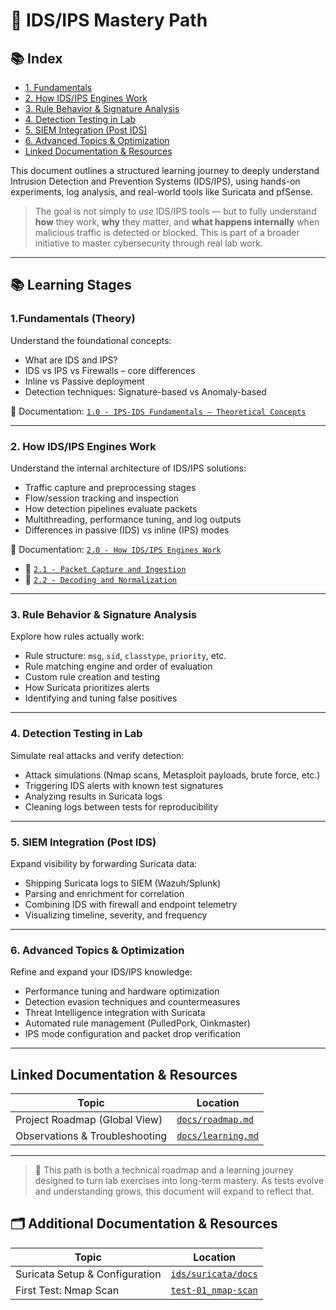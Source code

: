 # 🧠 IDS/IPS Mastery Path

## 📚 Index

- [1. Fundamentals](#1fundamentals-theory)
- [2. How IDS/IPS Engines Work](#2-how-idsips-engines-work)
- [3. Rule Behavior & Signature Analysis](#3-rule-behavior--signature-analysis)
- [4. Detection Testing in Lab](#4-detection-testing-in-lab)
- [5. SIEM Integration (Post IDS)](#5-siem-integration-post-ids)
- [6. Advanced Topics & Optimization](#6-advanced-topics--optimization)
- [Linked Documentation & Resources](#linked-documentation--resources)

This document outlines a structured learning journey to deeply understand Intrusion Detection and Prevention Systems (IDS/IPS), using hands-on experiments, log analysis, and real-world tools like Suricata and pfSense.

> The goal is not simply to *use* IDS/IPS tools — but to fully understand **how** they work, **why** they matter, and **what happens internally** when malicious traffic is detected or blocked. This is part of a broader initiative to master cybersecurity through real lab work.

---

## 📚 Learning Stages

### 1.Fundamentals (Theory)

Understand the foundational concepts:

- What are IDS and IPS?
- IDS vs IPS vs Firewalls – core differences
- Inline vs Passive deployment
- Detection techniques: Signature-based vs Anomaly-based

📄 Documentation: [`1.0 - IPS-IDS Fundamentals – Theoretical Concepts`](1.0%20-%20IPS%20IDS%20Fundamentals%20Theoretical%20Concepts.md)

---

### 2. How IDS/IPS Engines Work

Understand the internal architecture of IDS/IPS solutions:

- Traffic capture and preprocessing stages
- Flow/session tracking and inspection
- How detection pipelines evaluate packets
- Multithreading, performance tuning, and log outputs
- Differences in passive (IDS) vs inline (IPS) modes

📄 Documentation: [`2.0 - How IDS/IPS Engines Work`](2.0%20-%20How%20IDS_IPS%20Engines%20Work.md)

- 📄 [`2.1 - Packet Capture and Ingestion`](2.1%20-%20Packet%20Capture%20and%20Ingestion.md)
- 📄 [`2.2 - Decoding and Normalization`](2.2%20-%20Decoding%20and%20Normalization.md)

---

### 3. Rule Behavior & Signature Analysis

Explore how rules actually work:

- Rule structure: `msg`, `sid`, `classtype`, `priority`, etc.
- Rule matching engine and order of evaluation
- Custom rule creation and testing
- How Suricata prioritizes alerts
- Identifying and tuning false positives

---

### 4. Detection Testing in Lab

Simulate real attacks and verify detection:

- Attack simulations (Nmap scans, Metasploit payloads, brute force, etc.)
- Triggering IDS alerts with known test signatures
- Analyzing results in Suricata logs
- Cleaning logs between tests for reproducibility

---

### 5. SIEM Integration (Post IDS)

Expand visibility by forwarding Suricata data:

- Shipping Suricata logs to SIEM (Wazuh/Splunk)
- Parsing and enrichment for correlation
- Combining IDS with firewall and endpoint telemetry
- Visualizing timeline, severity, and frequency

---

### 6. Advanced Topics & Optimization

Refine and expand your IDS/IPS knowledge:

- Performance tuning and hardware optimization
- Detection evasion techniques and countermeasures
- Threat Intelligence integration with Suricata
- Automated rule management (PulledPork, Oinkmaster)
- IPS mode configuration and packet drop verification

---

## Linked Documentation & Resources

| Topic                             | Location                                                          |
|-----------------------------------|-------------------------------------------------------------------|
| Project Roadmap (Global View)     | [`docs/roadmap.md`](../../docs/roadmap.md)                        |
| Observations & Troubleshooting    | [`docs/learning.md`](../../docs/learning.md)                      |

---

> 🧠 This path is both a technical roadmap and a learning journey designed to turn lab exercises into long-term mastery. As tests evolve and understanding grows, this document will expand to reflect that.

## 🗂️ Additional Documentation & Resources

| Topic                             | Location                                                          |
|-----------------------------------|-------------------------------------------------------------------|
| Suricata Setup & Configuration    | [`ids/suricata/docs`](../../ids/suricata/docs)                    |
| First Test: Nmap Scan             | [`test-01_nmap-scan`](../../ids/suricata/tests/test-01_nmap-scan) |
